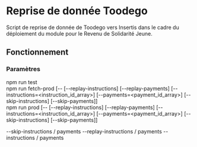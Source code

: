 # Reprise de donnée Toodego
Script de reprise de donnée de Toodego vers Insertis dans le cadre du déploiement
du module pour le Revenu de Solidarité Jeune.
## Fonctionnement
### Paramètres


npm run test  
npm run fetch-prod [-- [--replay-instructions] [--replay-payments] [--instructions=<instruction_id_array>] [--payments=<payment_id_array>] [--skip-instructions] [--skip-payments]]  
npm run prod [-- [--replay-instructions] [--replay-payments] [--instructions=<instruction_id_array>] [--payments=<payment_id_array>] [--skip-instructions] [--skip-payments]]  


--skip-instructions / payments
--replay-instructions / payments
--instructions / payments

